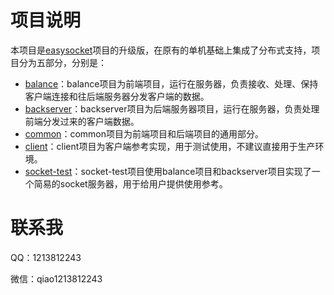 # 项目说明
本项目是[easysocket](https://github.com/935237604/easysocket "easysocket")项目的升级版，在原有的单机基础上集成了分布式支持，项目分为五部分，分别是：
- [balance](https://github.com/935237604/socket/tree/master/balance "balance")：balance项目为前端项目，运行在服务器，负责接收、处理、保持客户端连接和往后端服务器分发客户端的数据。
- [backserver](https://github.com/935237604/socket/tree/master/backserver "backserver")：backserver项目为后端服务器项目，运行在服务器，负责处理前端分发过来的客户端数据。
- [common](https://github.com/935237604/socket/tree/master/common "common")：common项目为前端项目和后端项目的通用部分。
- [client](https://github.com/935237604/socket/tree/master/client "client")：client项目为客户端参考实现，用于测试使用，不建议直接用于生产环境。
- [socket-test](https://github.com/935237604/socket/tree/master/socket-test "socket-test")：socket-test项目使用balance项目和backserver项目实现了一个简易的socket服务器，用于给用户提供使用参考。

# 联系我
QQ：1213812243

微信：qiao1213812243
